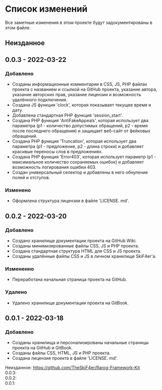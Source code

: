 # Список изменений
Все заметные изменения в этом проекте будут задокументированы в этом файле.

## Неизданное

## 0.0.3 - 2022-03-22
### Добавлено
- Созданы информационные комментарии в CSS, JS, PHP файлах проекта с названием и ссылкой на GitHub проекта, указание автора, указание авторских прав, указание лицензии и возможность удалённого подключения.
- Создана JS функция 'clock', которая показывает текущее время и дату.
- Добавлена стандартная PHP функция 'session_start'.
- Создана PHP функция 'AntiFakeAppeals', которая использует два параметра (p1 - количество допустимых обращений, p2 - время после последнего обращения) и защищает веб-сайт от фейковых обращений.
- Создана PHP функция 'Truncation', которая использует два параметра (p1 - предложение, p2 - длина строки) и добавляет красивые переносы слов в предложениях.
- Создана PHP функция 'Error403', которая использует параметр (p1 - максимальное количество сохраняемых ошибок) и добавляет возможность логирования ошибки 403.
- Создан универсальный селектор и добавлены в него обнуление полей и отступов.
### Изменено
- Оформлена структура лицензии в файле 'LICENSE. md'.

## 0.0.2 - 2022-03-20
### Добавлено
- Создано хранилище документации проекта на GitHub Wiki.
- Созданы минимизированные файлы CSS, JS и PHP проекта.
- Создана стандартная структура HTML для CSS и JS проекта.
- Созданы удалённые файлы CSS и JS в личном хранилище SkiF4er'a.
### Измененно
- Переработана начальная страница проекта на GitHub.
### Удалено
- Удалено хранилище документации проекта на GitBook.

## 0.0.1 - 2022-03-18
### Добавлено
- Созданы хранилища и персонализированы начальные страницы проекта на GitHub и GitBook.
- Созданы файлы CSS, HTML, JS и PHP проекта.
- Создана лицензия проекта в файле 'LICENSE. md'.

Неизданное: https://github.com/TheSkiF4er/Rarog-Framework-Kit
<br>0.0.3:
<br>0.0.2:
<br>0.0.1: 
